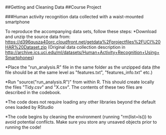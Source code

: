 ##Getting and Cleaning Data
##Course Project

###Human activity recognition data collected with a waist-mounted smartphone

To reproduce the accompanying data sets, follow these steps:
*Download and unzip the source data from:
https://d396qusza40orc.cloudfront.net/getdata%2Fprojectfiles%2FUCI%20HAR%20Dataset.zip 
(Original data collection description in http://archive.ics.uci.edu/ml/datasets/Human+Activity+Recognition+Using+Smartphones)

*Place the "run_analysis.R" file in the same folder as the unzipped data
(the file should be at the same level as "features.txt", "features_info.txt" etc.)

*Run "source("run_analysis.R")" from within R. This should create locally the files "Tidy.csv" and "X.csv". The contents of these two files are described in the codebook.

*The code does not require loading any other libraries beyond the default ones loaded by RStudio

*The code begins by cleaning the environment (running "rm(list=ls()) to avoid potential conflicts. Make sure you store any unsaved objects prior to running the code!